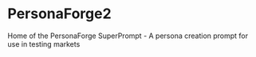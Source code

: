 # PersonaForge2
 Home of the PersonaForge SuperPrompt -  A persona creation prompt for use in testing markets
